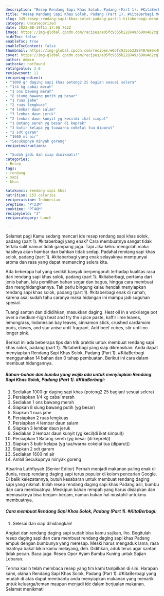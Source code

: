 ```yaml
---
description: "Resep Rendang Sapi Khas Solok, Padang (Part 1). #KitaBerbagi Menu Buat lebaran"
title: "Resep Rendang Sapi Khas Solok, Padang (Part 1). #KitaBerbagi Menu Buat lebaran"
slug: 349-resep-rendang-sapi-khas-solok-padang-part-1-kitaberbagi-menu-buat-lebaran
category: Uncategorized
date: 2022-08-19T11:17:08.762Z
image: https://img-global.cpcdn.com/recipes/e05fc9355b228849/680x482cq70/rendang-sapi-khas-solok-padang-part-1-kitaberbagi-foto-resep-utama.jpg
hideToc: false
enableToc: true
enableTocContent: false
thumbnail: https://img-global.cpcdn.com/recipes/e05fc9355b228849/680x482cq70/rendang-sapi-khas-solok-padang-part-1-kitaberbagi-foto-resep-utama.jpg
cover: https://img-global.cpcdn.com/recipes/e05fc9355b228849/680x482cq70/rendang-sapi-khas-solok-padang-part-1-kitaberbagi-foto-resep-utama.jpg
author: Admin
authorAv: notfound
ratingvalue: 3.8
reviewcount: 11
recipeingredient:
- "1000 gr daging sapi khas potong2 25 bagian sesuai selera"
- "1/4 kg cabai merah"
- "1 ons bawang merah"
- "8 siung bawang putih yg besar"
- "1 ruas jahe"
- "2 ruas lengkuas"
- "4 lembar daun salam"
- "3 lembar daun jeruk"
- "2 lembar daun kunyit yg kecildi ikat simpul"
- "1 Batang sereh yg besar di keprek"
- "3 butir kelapa yg tuawarna cokelat tua diparut"
- "2 sdt garam"
- "1600 ml air"
- "Secukupnya minyak goreng"
recipeinstructions:

- "Sudah jadi dan siap dinikmati!"
categories:
- Resep
tags:
- rendang
- sapi
- khas

katakunci: rendang sapi khas 
nutrition: 153 calories
recipecuisine: Indonesian
preptime: "PT21M"
cooktime: "PT46M"
recipeyield: "3"
recipecategory: Lunch

---
```



Selamat pagi Kamu sedang mencari ide resep rendang sapi khas solok, padang (part 1). #kitaberbagi yang enak? Cara membuatnya sangat tidak terlalu sulit namun tidak gampang juga. Tapi Jika keliru mengolah maka hasilnya akan hambar dan bahkan tidak sedap. Padahal rendang sapi khas solok, padang (part 1). #kitaberbagi yang enak selayaknya mempunyai aroma dan rasa yang dapat memancing selera kita.


Ada beberapa hal yang sedikit banyak berpengaruh terhadap kualitas rasa dari rendang sapi khas solok, padang (part 1). #kitaberbagi, pertama dari jenis bahan, lalu pemilihan bahan segar dan bagus, hingga cara membuat dan menghidangkannya. Tak perlu bingung kalau hendak menyiapkan rendang sapi khas solok, padang (part 1). #kitaberbagi enak di rumah, karena asal sudah tahu caranya maka hidangan ini mampu jadi suguhan spesial.

Tuangi santan dan dididihkan, masukkan daging. Heat oil in a wok/large pot over a medium-high heat and fry the spice paste, kaffir lime leaves, lemongrass, Indonesian bay leaves, cinnamon stick, crushed cardamom pods, cloves, and star anise until fragrant. Add beef cubes, stir until no longer pink.


Berikut ini ada beberapa tips dan trik praktis untuk membuat rendang sapi khas solok, padang (part 1). #kitaberbagi yang siap dikreasikan. Anda dapat menyiapkan Rendang Sapi Khas Solok, Padang (Part 1). #KitaBerbagi menggunakan 14 bahan dan 0 tahap pembuatan. Berikut ini cara dalam membuat hidangannya.

<!--inarticleads1-->

##### Bahan-bahan dan bumbu yang wajib ada untuk menyiapkan Rendang Sapi Khas Solok, Padang (Part 1). #KitaBerbagi:

1. Sediakan 1000 gr daging sapi khas (potong2 25 bagian/ sesuai selera)
1. Persiapkan 1/4 kg cabai merah
1. Sediakan 1 ons bawang merah
1. Siapkan 8 siung bawang putih (yg besar)
1. Siapkan 1 ruas jahe
1. Persiapkan 2 ruas lengkuas
1. Persiapkan 4 lembar daun salam
1. Siapkan 3 lembar daun jeruk
1. Sediakan 2 lembar daun kunyit (yg kecil(di ikat simpul))
1. Persiapkan 1 Batang sereh (yg besar (di keprek))
1. Siapkan 3 butir kelapa (yg tua/warna cokelat tua (diparut))
1. Siapkan 2 sdt garam
1. Sediakan 1600 ml air
1. Ambil Secukupnya minyak goreng


Atsarina Luthfiyyah (Senior Editor) Pernah menjadi makanan paling enak di dunia, resep rendang daging sapi terus populer di kolom pencarian Google. Di balik kelezatannya, butuh kesabaran untuk membuat rendang daging sapi yang nikmat. Inilah resep rendang daging sapi khas Padang asli, bumbu dan cara membuatnya. Meskipun bahan rempah yang harus disiapkan dan memasaknya bisa berjam-berjam, namun bukan hal mustahil untukmu membuatnya. 

<!--inarticleads2-->

##### Cara membuat Rendang Sapi Khas Solok, Padang (Part 1). #KitaBerbagi:


1. Selesai dan siap dihidangkan!

Angkat dan rendang daging sapi sudah bisa kamu sajikan, lho. Begitulah resep daging sapi dan cara membuat rendang daging sapi khas Padang empuk dengan bumbunya yang meresap. Meski harus mengaduk lama, rasa lezatnya bakal bikin kamu melayang, deh. Didihkan, aduk terus agar santan tidak pecah. Baca juga: Resep Opor Ayam Bumbu Kuning untuk Sajian Lebaran. 

Terima kasih telah membaca resep yang tim kami tampilkan di sini. Harapan kami, olahan Rendang Sapi Khas Solok, Padang (Part 1). #KitaBerbagi yang mudah di atas dapat membantu anda menyiapkan makanan yang menarik untuk keluarga/teman maupun menjadi ide dalam berjualan makanan. Selamat menikmati
